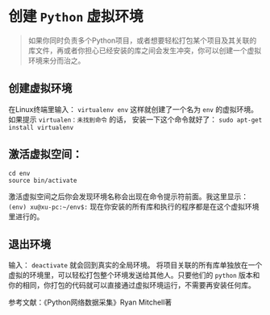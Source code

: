 # 创建 `Python` 虚拟环境

> 如果你同时负责多个Python项目，或者想要轻松打包某个项目及其关联的库文件，再或者你担心已经安装的库之间会发生冲突，你可以创建一个虚拟环境来分而治之。

## 创建虚拟环境

在Linux终端里输入：
`virtualenv env`
这样就创建了一个名为 `env` 的虚拟环境。如果提示 `virtualen：未找到命令` 的话，
安装一下这个命令就好了： `sudo apt-get install virtualenv`

## 激活虚拟空间：

``` shell
cd env
source bin/activate
```

激活虚拟空间之后你会发现环境名称会出现在命令提示符前面。我这里显示：
`(env) xu@xu-pc:~/env$:`
现在你安装的所有库和执行的程序都是在这个虚拟环境里进行的。

## 退出环境

输入： `deactivate`
就会回到真实的全局环境。
将项目关联的所有库单独放在一个虚拟的环境里，可以轻松打包整个环境发送给其他人。只要他们的 `python` 版本和你的相同，你打包的代码就可以直接通过虚拟环境运行，不需要再安装任何库。

参考文献：《Python网络数据采集》Ryan Mitchell著

 
 <comment-comment/> 
 